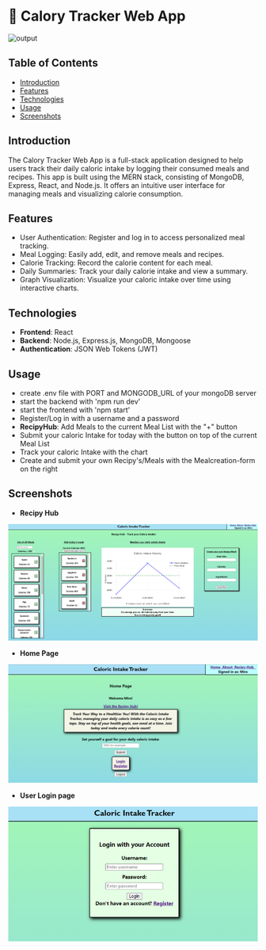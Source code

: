# :bento: Calory Tracker Web App

![output](https://github.com/MirScharf/Calory-Tracker/assets/114858996/00bc86f9-8574-422b-9321-8eb20d6f6e31)

## Table of Contents

- [Introduction](#introduction)
- [Features](#features)
- [Technologies](#technologies)
- [Usage](#usage)
- [Screenshots](#screenshots)

## Introduction

The Calory Tracker Web App is a full-stack application designed to help users track their daily caloric intake by logging their consumed meals and recipes. This app is built using the MERN stack, consisting of MongoDB, Express, React, and Node.js. It offers an intuitive user interface for managing meals and visualizing calorie consumption.

## Features

- User Authentication: Register and log in to access personalized meal tracking.
- Meal Logging: Easily add, edit, and remove meals and recipes.
- Calorie Tracking: Record the calorie content for each meal.
- Daily Summaries: Track your daily calorie intake and view a summary.
- Graph Visualization: Visualize your caloric intake over time using interactive charts.

## Technologies

- **Frontend**: React
- **Backend**: Node.js, Express.js, MongoDB, Mongoose
- **Authentication**: JSON Web Tokens (JWT)

## Usage 
- create .env file with PORT and MONGODB_URL of your mongoDB server
- start the backend with 'npm run dev' 
- start the frontend with 'npm start'
- Register/Log in  with a username and a password 
- **RecipyHub**: Add Meals to the current Meal List with the "+" button 
- Submit your caloric Intake for today with the button on top of the current Meal List 
- Track your caloric Intake with the chart 
- Create and submit your own Recipy's/Meals with the Mealcreation-form on the right

## Screenshots
- **Recipy Hub**

![App Screenshot](recipyHubScreenshot.PNG)
- **Home Page**

![App Screenshot](homePageScreenshot.PNG)  
- **User Login page**
  
![App Screenshot](loginScreenshot.PNG)


